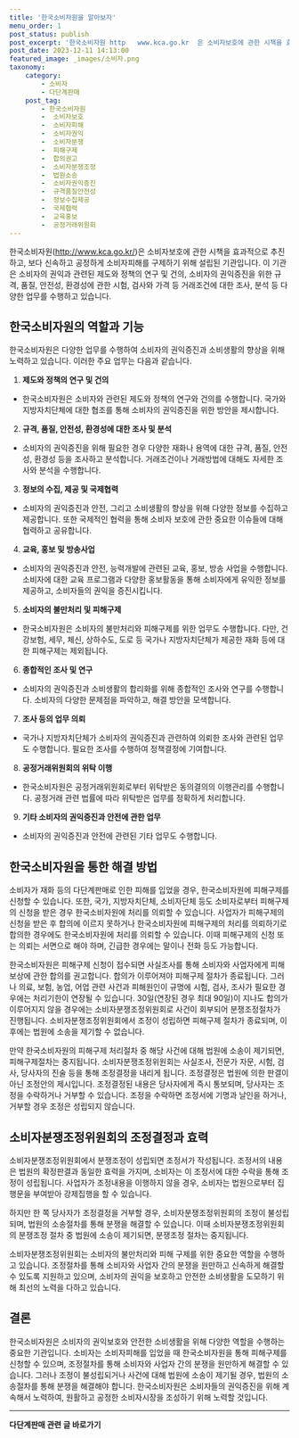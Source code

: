 ```yaml
---
title: '한국소비자원을 알아보자'
menu_order: 1
post_status: publish
post_excerpt: '한국소비자원 http   www.kca.go.kr  은 소비자보호에 관한 시책을 효과적으로 추진하고, 보다 신속하고 공정하게 소비자피해를 구제하기 위해 설립된 기관입니다. 이 기관은 소비자의 권익과 관련된 제도와 정책의 연구 및 건의, 소비자의 권익증진을 위한 규격, 품질, 안전성, 환경성에 관한 시험, 검사와 가격 등 거래조건에 대한 조사, 분석 등 다양한 업무를 수행하고 있습니다.'
post_date: 2023-12-11 14:13:00
featured_image: _images/소비자.png
taxonomy:
    category:
        - 소비자
        - 다단계판매
    post_tag:
        - 한국소비자원
        -  소비자보호
        -  소비자피해
        -  소비자권익
        -  소비자분쟁
        -  피해구제
        -  합의권고
        -  소비자분쟁조정
        -  법원소송
        -  소비자권익증진
        -  규격품질안전성
        -  정보수집제공
        -  국제협력
        -  교육홍보
        -  공정거래위원회
---
```



한국소비자원(http://www.kca.go.kr/)은 소비자보호에 관한 시책을 효과적으로 추진하고, 보다 신속하고 공정하게 소비자피해를 구제하기 위해 설립된 기관입니다. 이 기관은 소비자의 권익과 관련된 제도와 정책의 연구 및 건의, 소비자의 권익증진을 위한 규격, 품질, 안전성, 환경성에 관한 시험, 검사와 가격 등 거래조건에 대한 조사, 분석 등 다양한 업무를 수행하고 있습니다.

## **한국소비자원의 역할과 기능**

한국소비자원은 다양한 업무를 수행하여 소비자의 권익증진과 소비생활의 향상을 위해 노력하고 있습니다. 이러한 주요 업무는 다음과 같습니다.

1. **제도와 정책의 연구 및 건의**
- 한국소비자원은 소비자와 관련된 제도와 정책의 연구와 건의를 수행합니다. 국가와 지방자치단체에 대한 협조를 통해 소비자의 권익증진을 위한 방안을 제시합니다.

2. **규격, 품질, 안전성, 환경성에 대한 조사 및 분석**
- 소비자의 권익증진을 위해 필요한 경우 다양한 재화나 용역에 대한 규격, 품질, 안전성, 환경성 등을 조사하고 분석합니다. 거래조건이나 거래방법에 대해도 자세한 조사와 분석을 수행합니다.

3. **정보의 수집, 제공 및 국제협력**
- 소비자의 권익증진과 안전, 그리고 소비생활의 향상을 위해 다양한 정보를 수집하고 제공합니다. 또한 국제적인 협력을 통해 소비자 보호에 관한 중요한 이슈들에 대해 협력하고 공유합니다.

4. **교육, 홍보 및 방송사업**
- 소비자의 권익증진과 안전, 능력개발에 관련된 교육, 홍보, 방송 사업을 수행합니다. 소비자에 대한 교육 프로그램과 다양한 홍보활동을 통해 소비자에게 유익한 정보를 제공하고, 소비자들의 권익을 증진시킵니다.

5. **소비자의 불만처리 및 피해구제**
- 한국소비자원은 소비자의 불만처리와 피해구제를 위한 업무도 수행합니다. 다만, 건강보험, 세무, 체신, 상하수도, 도로 등 국가나 지방자치단체가 제공한 재화 등에 대한 피해구제는 제외됩니다.

6. **종합적인 조사 및 연구**
- 소비자의 권익증진과 소비생활의 합리화를 위해 종합적인 조사와 연구를 수행합니다. 소비자의 다양한 문제점을 파악하고, 해결 방안을 모색합니다.

7. **조사 등의 업무 의뢰**
- 국가나 지방자치단체가 소비자의 권익증진과 관련하여 의뢰한 조사와 관련된 업무도 수행합니다. 필요한 조사를 수행하여 정책결정에 기여합니다.

8. **공정거래위원회의 위탁 이행**
- 한국소비자원은 공정거래위원회로부터 위탁받은 동의결의의 이행관리를 수행합니다. 공정거래 관련 법률에 따라 위탁받은 업무를 정확하게 처리합니다.

9. **기타 소비자의 권익증진과 안전에 관한 업무**
- 소비자의 권익증진과 안전에 관련된 기타 업무도 수행합니다.

## **한국소비자원을 통한 해결 방법**

소비자가 재화 등의 다단계판매로 인한 피해를 입었을 경우, 한국소비자원에 피해구제를 신청할 수 있습니다. 또한, 국가, 지방자치단체, 소비자단체 등도 소비자로부터 피해구제의 신청을 받은 경우 한국소비자원에 처리를 의뢰할 수 있습니다. 사업자가 피해구제의 신청을 받은 후 합의에 이르지 못하거나 한국소비자원에 피해구제의 처리를 의뢰하기로 합의한 경우에도 한국소비자원에 처리를 의뢰할 수 있습니다. 이때 피해구제의 신청 또는 의뢰는 서면으로 해야 하며, 긴급한 경우에는 말이나 전화 등도 가능합니다.

한국소비자원은 피해구제 신청이 접수되면 사실조사를 통해 소비자와 사업자에게 피해보상에 관한 합의를 권고합니다. 합의가 이루어져야 피해구제 절차가 종료됩니다. 그러나 의료, 보험, 농업, 어업 관련 사건과 피해원인이 규명에 시험, 검사, 조사가 필요한 경우에는 처리기한이 연장될 수 있습니다. 30일(연장된 경우 최대 90일)이 지나도 합의가 이루어지지 않을 경우에는 소비자분쟁조정위원회로 사건이 회부되어 분쟁조정절차가 진행됩니다. 소비자분쟁조정위원회에서 조정이 성립하면 피해구제 절차가 종료되며, 이후에는 법원에 소송을 제기할 수 없습니다.

만약 한국소비자원의 피해구제 처리절차 중 해당 사건에 대해 법원에 소송이 제기되면, 피해구제절차는 중지됩니다. 소비자분쟁조정위원회는 사실조사, 전문가 자문, 시험, 검사, 당사자의 진술 등을 통해 조정결정을 내리게 됩니다. 조정결정은 법원에 의한 판결이 아닌 조정안의 제시입니다. 조정결정된 내용은 당사자에게 즉시 통보되며, 당사자는 조정을 수락하거나 거부할 수 있습니다. 조정을 수락하면 조정서에 기명과 날인을 하거나, 거부할 경우 조정은 성립되지 않습니다.

## **소비자분쟁조정위원회의 조정결정과 효력**

소비자분쟁조정위원회에서 분쟁조정이 성립되면 조정서가 작성됩니다. 조정서의 내용은 법원의 확정판결과 동일한 효력을 가지며, 소비자는 이 조정서에 대한 수락을 통해 조정이 성립됩니다. 사업자가 조정내용을 이행하지 않을 경우, 소비자는 법원으로부터 집행문을 부여받아 강제집행을 할 수 있습니다.

하지만 한 쪽 당사자가 조정결정을 거부할 경우, 소비자분쟁조정위원회의 조정이 불성립되며, 법원의 소송절차를 통해 분쟁을 해결할 수 있습니다. 이때 소비자분쟁조정위원회의 분쟁조정 절차 중 법원에 소송이 제기되면, 분쟁조정 절차는 중지됩니다.

소비자분쟁조정위원회는 소비자의 불만처리와 피해 구제를 위한 중요한 역할을 수행하고 있습니다. 조정절차를 통해 소비자와 사업자 간의 분쟁을 원만하고 신속하게 해결할 수 있도록 지원하고 있으며, 소비자의 권익을 보호하고 안전한 소비생활을 도모하기 위해 최선의 노력을 다하고 있습니다.

## **결론**

한국소비자원은 소비자의 권익보호와 안전한 소비생활을 위해 다양한 역할을 수행하는 중요한 기관입니다. 소비자는 소비자피해를 입었을 때 한국소비자원을 통해 피해구제를 신청할 수 있으며, 조정절차를 통해 소비자와 사업자 간의 분쟁을 원만하게 해결할 수 있습니다. 그러나 조정이 불성립되거나 사건에 대해 법원에 소송이 제기될 경우, 법원의 소송절차를 통해 분쟁을 해결해야 합니다. 한국소비자원은 소비자들의 권익증진을 위해 계속해서 노력하여, 원활하고 공정한 소비자시장을 조성하기 위해 노력할 것입니다.
<!-- wp:separator -->
<hr class="wp-block-separator has-alpha-channel-opacity"/>
<!-- /wp:separator -->

<!-- wp:group {"backgroundColor":"base","layout":{"type":"constrained"}} -->
<div class="wp-block-group has-base-background-color has-background"><!-- wp:paragraph {"align":"center","fontSize":"medium"} -->
<p class="has-text-align-center has-large-font-size"><strong>다단계판매 관련 글 바로가기</strong></p>
<!-- /wp:paragraph -->


<!-- wp:latest-posts
{"categories":[{"id":30694,"count":19,"description":"","link":"https://uknowlaw.com/category/%eb%8b%a4%eb%8b%a8%ea%b3%84%ed%8c%90%eb%a7%a4/","name":"다단계판매","slug":"다단계판매","taxonomy":"category","parent":0,"meta":[],"_links":{"self":[{"href":"https://uknowlaw.com/wp-json/wp/v2/categories/30694"}],"collection":[{"href":"https://uknowlaw.com/wp-json/wp/v2/categories"}],"about":[{"href":"https://uknowlaw.com/wp-json/wp/v2/taxonomies/category"}],"wp:post_type":[{"href":"https://uknowlaw.com/wp-json/wp/v2/posts?categories=30694"}],"curies":[{"name":"wp","href":"https://api.w.org/{rel}","templated":true}]}}],"postsToShow":100,"excerptLength":28,"postLayout":"grid","columns":2,"featuredImageAlign":"left","featuredImageSizeSlug":"large","fontSize":"small"} /--></div>
<!-- /wp:group -->